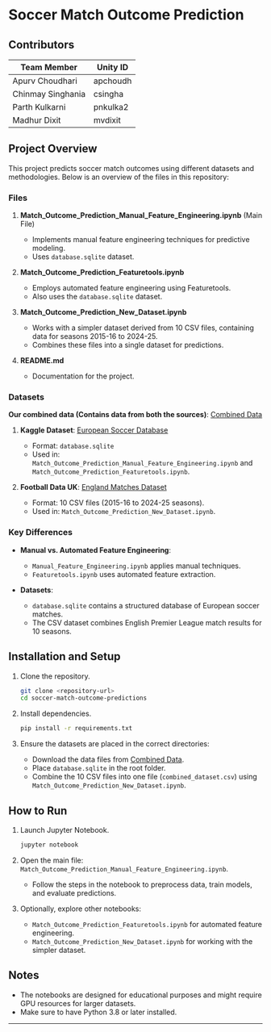 # Soccer Match Outcome Prediction

## Contributors

| **Team Member**   | **Unity ID** |
| ----------------- | ------------ |
| Apurv Choudhari   | apchoudh     |
| Chinmay Singhania | csingha      |
| Parth Kulkarni    | pnkulka2     |
| Madhur Dixit      | mvdixit      |

## Project Overview

This project predicts soccer match outcomes using different datasets and methodologies. Below is an overview of the files in this repository:

### Files

1. **Match_Outcome_Prediction_Manual_Feature_Engineering.ipynb** (Main File)

   - Implements manual feature engineering techniques for predictive modeling.
   - Uses `database.sqlite` dataset.

2. **Match_Outcome_Prediction_Featuretools.ipynb**

   - Employs automated feature engineering using Featuretools.
   - Also uses the `database.sqlite` dataset.

3. **Match_Outcome_Prediction_New_Dataset.ipynb**

   - Works with a simpler dataset derived from 10 CSV files, containing data for seasons 2015-16 to 2024-25.
   - Combines these files into a single dataset for predictions.

4. **README.md**
   - Documentation for the project.

### Datasets

**Our combined data (Contains data from both the sources)**: [Combined Data](https://drive.google.com/drive/folders/1n7oImdv3yXb7axOAgijHk7BZko4nHHJh?usp=sharing)

1. **Kaggle Dataset**: [European Soccer Database](https://www.kaggle.com/datasets/hugomathien/soccer/data)

   - Format: `database.sqlite`
   - Used in: `Match_Outcome_Prediction_Manual_Feature_Engineering.ipynb` and `Match_Outcome_Prediction_Featuretools.ipynb`.

2. **Football Data UK**: [England Matches Dataset](https://www.football-data.co.uk/englandm.php)
   - Format: 10 CSV files (2015-16 to 2024-25 seasons).
   - Used in: `Match_Outcome_Prediction_New_Dataset.ipynb`.

### Key Differences

- **Manual vs. Automated Feature Engineering**:

  - `Manual_Feature_Engineering.ipynb` applies manual techniques.
  - `Featuretools.ipynb` uses automated feature extraction.

- **Datasets**:
  - `database.sqlite` contains a structured database of European soccer matches.
  - The CSV dataset combines English Premier League match results for 10 seasons.

## Installation and Setup

1. Clone the repository.

   ```bash
   git clone <repository-url>
   cd soccer-match-outcome-predictions
   ```

2. Install dependencies.

   ```bash
   pip install -r requirements.txt
   ```

3. Ensure the datasets are placed in the correct directories:
   - Download the data files from [Combined Data](https://drive.google.com/drive/folders/1n7oImdv3yXb7axOAgijHk7BZko4nHHJh?usp=sharing).
   - Place `database.sqlite` in the root folder.
   - Combine the 10 CSV files into one file (`combined_dataset.csv`) using `Match_Outcome_Prediction_New_Dataset.ipynb`.

## How to Run

1. Launch Jupyter Notebook.

   ```bash
   jupyter notebook
   ```

2. Open the main file: `Match_Outcome_Prediction_Manual_Feature_Engineering.ipynb`.

   - Follow the steps in the notebook to preprocess data, train models, and evaluate predictions.

3. Optionally, explore other notebooks:
   - `Match_Outcome_Prediction_Featuretools.ipynb` for automated feature engineering.
   - `Match_Outcome_Prediction_New_Dataset.ipynb` for working with the simpler dataset.

## Notes

- The notebooks are designed for educational purposes and might require GPU resources for larger datasets.
- Make sure to have Python 3.8 or later installed.

---
